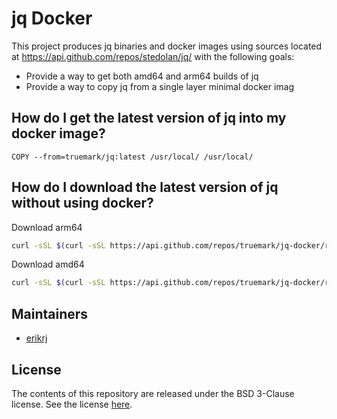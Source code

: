 # jq Docker

This project produces jq binaries and docker images using sources located at
https://api.github.com/repos/stedolan/jq/ with the following goals:

* Provide a way to get both amd64 and arm64 builds of jq
* Provide a way to copy jq from a single layer minimal docker imag

## How do I get the latest version of jq into my docker image?

```
COPY --from=truemark/jq:latest /usr/local/ /usr/local/
```

## How do I download the latest version of jq without using docker?

Download arm64
```bash
curl -sSL $(curl -sSL https://api.github.com/repos/truemark/jq-docker/releases/latest | grep browser_download_url | grep arm64 | cut -d ':' -f 2,3 | tr -d \") -o jq
```

Download amd64
```bash
curl -sSL $(curl -sSL https://api.github.com/repos/truemark/jq-docker/releases/latest | grep browser_download_url | grep amd64 | cut -d ':' -f 2,3 | tr -d \") -o jq
```

## Maintainers

- [erikrj](https://github.com/erikrj)

## License

The contents of this repository are released under the BSD 3-Clause license. See the
license [here](https://github.com/truemark/git-crypt-docker/blob/main/LICENSE.txt).


